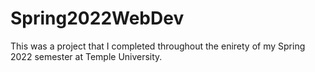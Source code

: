 # Spring2022WebDev

This was a project that I completed throughout the enirety of my Spring 2022 semester at Temple University.
